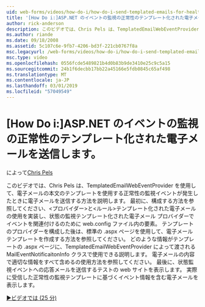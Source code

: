 ```yaml
---
uid: web-forms/videos/how-do-i/how-do-i-send-templated-emails-for-health-monitoring-events-in-aspnet
title: '[How Do i:]ASP.NET のイベントの監視の正常性のテンプレート化された電子メールを送信 |Microsoft Docs'
author: rick-anderson
description: このビデオでは、Chris Pels は、TemplatedEmailWebEventProvider を使用して、t のテンプレートを利用する状態監視イベントが発生すると、電子メールを送信する方法を説明しています.
ms.author: riande
ms.date: 09/18/2008
ms.assetid: 5c107c6e-9fb7-4206-bd3f-221cb0767f8a
msc.legacyurl: /web-forms/videos/how-do-i/how-do-i-send-templated-emails-for-health-monitoring-events-in-aspnet
msc.type: video
ms.openlocfilehash: 0556fcde5489821b4d0b83b9de3410e25c9c5a15
ms.sourcegitcommit: 24b1f6decbb17bb22a45166e5fdb0845c65af498
ms.translationtype: MT
ms.contentlocale: ja-JP
ms.lasthandoff: 03/01/2019
ms.locfileid: "57049549"
---
```

<a name="how-do-i-send-templated-emails-for-health-monitoring-events-in-aspnet"></a>[How Do i:]ASP.NET のイベントの監視の正常性のテンプレート化された電子メールを送信します。
====================
によって[Chris Pels](https://twitter.com/chrispels)

このビデオでは、Chris Pels は、TemplatedEmailWebEventProvider を使用して、電子メールの本文のテンプレートを使用する正常性の監視イベントが発生したときに電子メールを送信する方法を説明します。 最初に、構成する方法を参照してください、&lt;プロバイダー&gt;と&lt;ルール&gt;テンプレート化された電子メールの使用を実装し、状態の監視テンプレート化された電子メール プロバイダーでイベントを関連付けるのために web.config ファイル内の要素。 テンプレートのプロバイダーを構成した後は、標準の .aspx ページを使用して、電子メール テンプレートを作成する方法を参照してください。 どのような情報がテンプレートの .aspx ページに、TemplatedEmailWebEventProvider によって渡される MailEventNotificaitonInfo クラスで使用できる説明します。 電子メールの内容で適切な情報をすべて含めるの使用方法を参照してください。 最後に、状態監視イベントへの応答メールを送信するテストの web サイトを表示します。 実際に受信した正常性の監視テンプレートに基づくイベント情報を含む電子メールを表示します。

[&#9654;ビデオでは (25 分)](https://channel9.msdn.com/Blogs/ASP-NET-Site-Videos/how-do-i-send-templated-emails-for-health-monitoring-events-in-aspnet)
